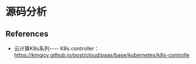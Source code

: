# 源码分析





## References

- 云计算K8s系列---- K8s controller：https://kingjcy.github.io/post/cloud/paas/base/kubernetes/k8s-controlle